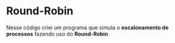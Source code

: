 <div>
  <h1>Round-Robin</h1>
  <p>Nesse código criei um programa que simula o <strong>escalonamento de processos</strong> fazendo uso do <strong>Round-Robin</strong></p>
</div>
